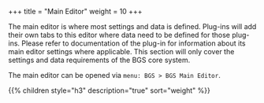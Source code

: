 +++
title = "Main Editor"
weight = 10
+++

The main editor is where most settings and data is defined. Plug-ins will add their own tabs to this editor where data need to be defined for those plug-ins. Please refer to documentation of the plug-in for information about its main editor settings where applicable. This section will only cover the settings and data requirements of the BGS core system.

The main editor can be opened via `menu: BGS > BGS Main Editor`.

{{% children style="h3" description="true" sort="weight" %}}